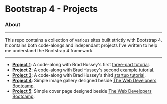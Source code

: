 # Bootstrap 4 - Projects

### About
------
This repo contains a collection of various sites built strictly with Bootstrap 4. It contains both code-alongs and independant projects I've written to help me understand the Bootstrap 4 framework.

------
* **[Project 1](https://github.com/mdawsondev/bootstrap-4/tree/master/project-1)**: A code-along with Brad Hussey's first [three-part tutorial](https://youtu.be/a4tbhwMGSPQ).
* **[Project 2](https://github.com/mdawsondev/bootstrap-4/tree/master/project-1)**: A code-along with Brad Hussey's second [example tutorial](https://youtu.be/tLANGA8f6qI).
* **[Project 3](https://github.com/mdawsondev/bootstrap-4/tree/master/project-3)**: A code-along with Brad Hussey's third [startup tutorial](https://youtu.be/x8cpNLuwfWM).
* **[Project 4](https://github.com/mdawsondev/bootstrap-4/tree/master/project-4)**: Simple image gallery designed beside [The Web Developers Bootcamp](https://www.udemy.com/the-web-developer-bootcamp).
* **[Project 5](https://github.com/mdawsondev/bootstrap-4/tree/master/project-5)**: Simple cover page designed beside [The Web Developers Bootcamp](https://www.udemy.com/the-web-developer-bootcamp).
